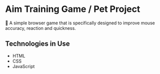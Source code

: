 # Aim Training Game / Pet Project
:space_invader: A simple browser game that is specifically designed to improve mouse accuracy, reaction and quickness. 

##  Technologies in Use

-  HTML
-  CSS
-  JavaScript

